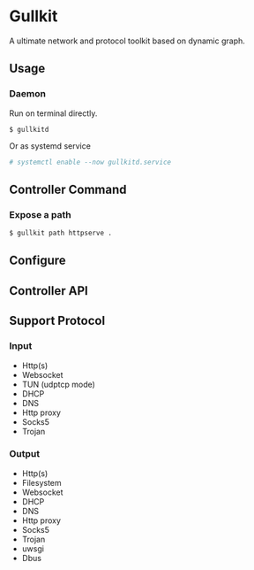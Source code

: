 # Gullkit

A ultimate network and protocol toolkit based on dynamic graph.

## Usage

### Daemon

Run on terminal directly.

```shell
$ gullkitd
```

Or as systemd service

```bash
# systemctl enable --now gullkitd.service
```

## Controller Command

### Expose a path

```bash
$ gullkit path httpserve .
```

## Configure

## Controller API

## Support Protocol

### Input

- Http(s)
- Websocket
- TUN (udptcp mode)
- DHCP
- DNS
- Http proxy
- Socks5
- Trojan

### Output

- Http(s)
- Filesystem
- Websocket
- DHCP
- DNS
- Http proxy
- Socks5
- Trojan
- uwsgi
- Dbus

